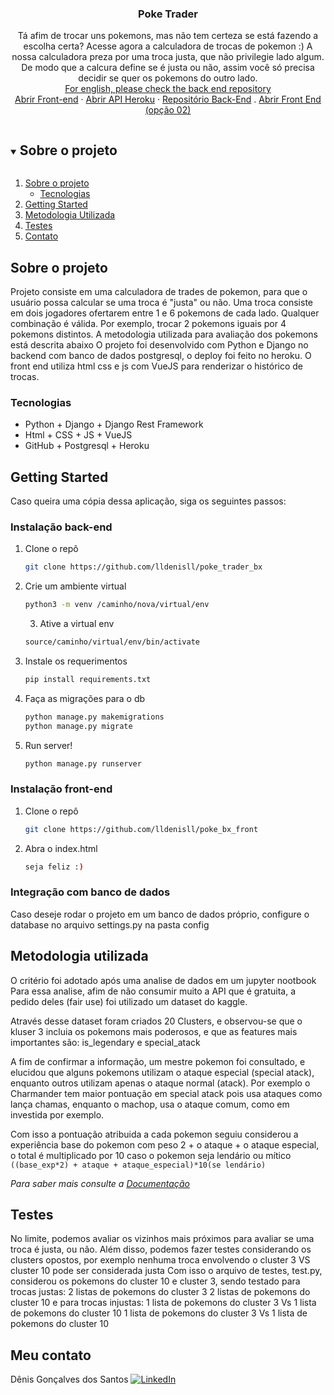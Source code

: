 <h3 align="center">Poke Trader</h3>

  <p align="center">
    Tá afim de trocar uns pokemons, mas não tem certeza se está fazendo a escolha certa? Acesse agora a calculadora de trocas de pokemon :) 
    A nossa calculadora preza por uma troca justa, que não privilegie lado algum.
    De modo que a calcura define se é justa ou não, assim você só precisa decidir se quer os pokemons do outro lado. 
    <br />
     <a href="https://github.com/lldenisll/poke_trader_bx" targe="blank">For english, please check the back end repository</a>
    <br />
    <a href="https://lldenisll.github.io/poke_bx_front/index.html" targe="blank">Abrir Front-end</a>
    ·
    <a href="https://calm-inlet-80092.herokuapp.com/core/" targe="blank">Abrir API Heroku</a>
    ·
    <a href="https://github.com/lldenisll/poke_trader_bx" targe="blank">Repositório Back-End</a>
  .
    <a href="http://denisdev.com/poke_bx_front/index.html" targe="blank">Abrir Front End (opção 02)</a>

  
  </p>
</p>



<!-- TABLE OF CONTENTS -->
<details open="open">
  <summary><h2 style="display: inline-block">Sobre o projeto</h2></summary>
  <ol>
    <li>
      <a href="#sobre-o-projeto">Sobre o projeto</a>
      <ul>
        <li><a href="#tecnologias">Tecnologias</a></li>
      </ul>
    </li>
    <li>
      <a href="#getting-started">Getting Started</a>
    </li>
    <li><a href="#metodologia-utilizada">Metodologia Utilizada</a></li>
    <li><a href="#testes">Testes</a></li>
    <li><a href="#meu-contato">Contato</a></li>
  </ol>
</details>



<!-- ABOUT THE PROJECT -->
## Sobre o projeto
Projeto consiste em uma calculadora de trades de pokemon, para que o usuário possa calcular se
uma troca é "justa" ou não. Uma troca consiste em dois jogadores ofertarem entre 1 e 6 pokemons de cada lado. Qualquer
combinação é válida. Por exemplo, trocar 2 pokemons iguais por 4 pokemons distintos. A metodologia utilizada para avaliação dos pokemons está descrita abaixo
O projeto foi desenvolvido com Python e Django no backend com banco de dados postgresql, o deploy foi feito no heroku. 
O front end utiliza html css e js com VueJS para renderizar o histórico de trocas.

### Tecnologias

* []() Python + Django + Django Rest Framework
* []() Html + CSS + JS + VueJS
* []() GitHub + Postgresql + Heroku



<!-- GETTING STARTED -->
## Getting Started

Caso queira uma cópia dessa aplicação, siga os seguintes passos:

### Instalação back-end

1. Clone o repô
   ```sh
   git clone https://github.com/lldenisll/poke_trader_bx
   ```
2. Crie um ambiente virtual
   ```sh
   python3 -m venv /caminho/nova/virtual/env
   ```
   3. Ative a virtual env
   ```sh
   source/caminho/virtual/env/bin/activate
   ```
3. Instale os requerimentos
   ```sh
   pip install requirements.txt
   ```
3. Faça as migrações para o db
   ```sh
   python manage.py makemigrations
   python manage.py migrate
   ```
3. Run server!
   ```sh
   python manage.py runserver
   ```
### Instalação front-end

1. Clone o repô
   ```sh
   git clone https://github.com/lldenisll/poke_bx_front
   ```
2. Abra o index.html
   ```sh
   seja feliz :)
   ```
### Integração com banco de dados
Caso deseje rodar o projeto em um banco de dados próprio, configure o database no arquivo settings.py na pasta config


## Metodologia utilizada

O critério foi adotado após uma analise de dados em um jupyter nootbook
Para essa analise, afim de não consumir muito a API que é gratuita, a pedido deles (fair use) foi utilizado um dataset do kaggle.

Através desse dataset foram criados 20 Clusters, e observou-se que o kluser 3 incluia os pokemons mais poderosos, e que as features mais importantes são: is_legendary e special_atack

A fim de confirmar a informação, um mestre pokemon foi consultado, e elucidou que alguns pokemons utilizam o ataque especial (special atack), enquanto outros utilizam apenas o ataque normal (atack). Por exemplo o Charmander tem maior pontuação em special atack pois usa ataques como lança chamas, enquanto o machop, usa o ataque comum, como em investida por exemplo.

Com isso a pontuação atribuida a cada pokemon seguiu considerou a experiência base do pokemon com peso 2 + o ataque + o ataque especial, o total é multiplicado por 10 caso o pokemon seja lendário ou mítico `((base_exp*2) + ataque + ataque_especial)*10(se lendário)`


_Para saber mais consulte a [Documentação](https://lldenisll.github.io/poke_bx_front/metodologia.html)_

## Testes

No limite, podemos avaliar os vizinhos mais próximos para avaliar se uma troca é justa, ou não. Além disso, podemos fazer testes considerando os clusters opostos, por exemplo nenhuma troca envolvendo o cluster 3 VS cluster 10 pode ser considerada justa
Com isso o arquivo de testes, test.py, considerou os pokemons do cluster 10 e cluster 3, sendo testado para trocas justas:
2 listas de pokemons do cluster 3
2 listas de pokemons do cluster 10
e para trocas injustas:
1 lista de pokemons do cluster 3 Vs 1 lista de pokemons do cluster 10
1 lista de pokemons do cluster 3 Vs 1 lista de pokemons do cluster 10

## Meu contato

Dênis Gonçalves dos Santos 
[![LinkedIn][linkedin-shield]][linkedin-url]



[linkedin-shield]: https://img.shields.io/badge/-LinkedIn-black.svg?style=for-the-badge&logo=linkedin&colorB=555
[linkedin-url]: https://www.linkedin.com/in/denis142/
